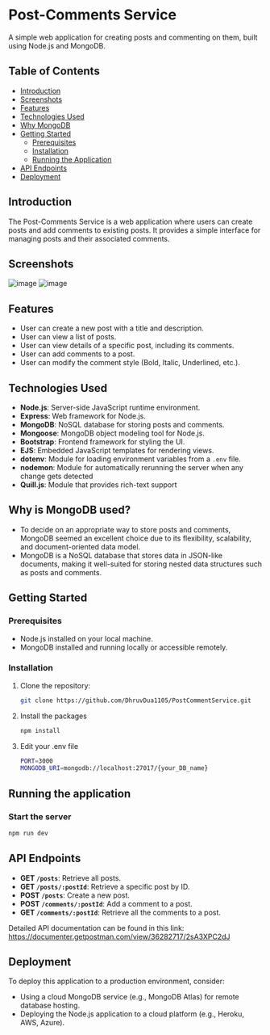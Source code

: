 # Post-Comments Service

A simple web application for creating posts and commenting on them, built using Node.js and MongoDB.

## Table of Contents

- [Introduction](#introduction)
- [Screenshots](#screenshots)
- [Features](#features)
- [Technologies Used](#technologies-used)
- [Why MongoDB](#whymongodb)
- [Getting Started](#getting-started)
  - [Prerequisites](#prerequisites)
  - [Installation](#installation)
  - [Running the Application](#running-the-application)
- [API Endpoints](#api-endpoints)
- [Deployment](#deployment)

## Introduction

The Post-Comments Service is a web application where users can create posts and add comments to existing posts. It provides a simple interface for managing posts and their associated comments.

## Screenshots

![image](https://github.com/DhruvDua1105/PostCommentService/assets/86777191/7ba124a5-ca10-419b-bc79-31d1b96a2539)
![image](https://github.com/DhruvDua1105/PostCommentService/assets/86777191/7e2ae2fa-e291-4b60-8b27-7a5d829fbd33)


## Features

- User can create a new post with a title and description.
- User can view a list of posts.
- User can view details of a specific post, including its comments.
- User can add comments to a post.
- User can modify the comment style (Bold, Italic, Underlined, etc.).

## Technologies Used

- **Node.js**: Server-side JavaScript runtime environment.
- **Express**: Web framework for Node.js.
- **MongoDB**: NoSQL database for storing posts and comments.
- **Mongoose**: MongoDB object modeling tool for Node.js.
- **Bootstrap**: Frontend framework for styling the UI.
- **EJS**: Embedded JavaScript templates for rendering views.
- **dotenv**: Module for loading environment variables from a `.env` file.
- **nodemon**: Module for automatically rerunning the server when any change gets detected
- **Quill.js**: Module that provides rich-text support

## Why is MongoDB used?

- To decide on an appropriate way to store posts and comments, MongoDB seemed an excellent choice due to its flexibility, scalability, and document-oriented data model.
- MongoDB is a NoSQL database that stores data in JSON-like documents, making it well-suited for storing nested data structures such as posts and comments.

## Getting Started

### Prerequisites

- Node.js installed on your local machine.
- MongoDB installed and running locally or accessible remotely.

### Installation

1. Clone the repository:

   ```bash
   git clone https://github.com/DhruvDua1105/PostCommentService.git

2. Install the packages
   
   ```bash
   npm install

3. Edit your .env file
   
   ```bash
   PORT=3000
   MONGODB_URI=mongodb://localhost:27017/{your_DB_name}

## Running the application

### Start the server

   ```bash
   npm run dev
   ```

## API Endpoints

- **GET `/posts`**: Retrieve all posts.
- **GET `/posts/:postId`**: Retrieve a specific post by ID.
- **POST `/posts`**: Create a new post.
- **POST `/comments/:postId`**: Add a comment to a post.
- **GET `/comments/:postId`**: Retrieve all the comments to a post.

Detailed API documentation can be found in this link:
https://documenter.getpostman.com/view/36282717/2sA3XPC2dJ

## Deployment

To deploy this application to a production environment, consider:

- Using a cloud MongoDB service (e.g., MongoDB Atlas) for remote database hosting.
- Deploying the Node.js application to a cloud platform (e.g., Heroku, AWS, Azure).


